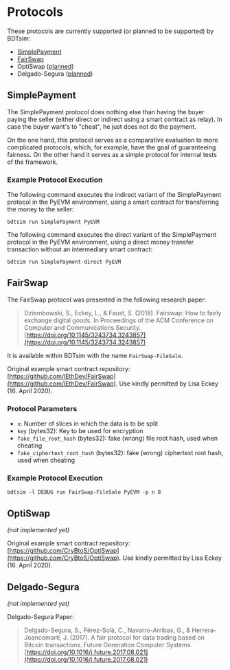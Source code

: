 # Protocols

These protocols are currently supported (or planned to be supported) by BDTsim:

  * [SimplePayment](#simplepayment)
  * [FairSwap](#fairswap)
  * OptiSwap ([planned](https://gitlab.com/MatthiasLohr/bdtsim/-/issues/5))
  * Delgado-Segura ([planned](https://gitlab.com/MatthiasLohr/bdtsim/-/issues/1))


## SimplePayment

The SimplePayment protocol does nothing else than having the buyer paying the seller
(either direct or indirect using a smart contract as relay).
In case the buyer want's to "cheat", he just does not do the payment.

On the one hand, this protocol serves as a comparative evaluation to more complicated protocols, which, for example, have the goal of guaranteeing fairness.
On the other hand it serves as a simple protocol for internal tests of the framework.


### Example Protocol Execution

The following command executes the indirect variant of the SimplePayment protocol in the PyEVM environment,
using a smart contract for transferring the money to the seller:
```
bdtsim run SimplePayment PyEVM
```

The following command executes the direct variant of the SimplePayment protocol in the PyEVM environment,
using a direct money transfer transaction without an intermediary smart contract:
```
bdtsim run SimplePayment-direct PyEVM
```

## FairSwap

The FairSwap protocol was presented in the following research paper:

> Dziembowski, S., Eckey, L., & Faust, S. (2018).
> Fairswap: How to fairly exchange digital goods.
> In Proceedings of the ACM Conference on Computer and Communications Security.
> [https://doi.org/10.1145/3243734.3243857](https://doi.org/10.1145/3243734.3243857)

It is available within BDTsim with the name `FairSwap-FileSale`.

Original example smart contract repository: [https://github.com/lEthDev/FairSwap](https://github.com/lEthDev/FairSwap).
Use kindly permitted by Lisa Eckey (16. April 2020).

### Protocol Parameters

  * `n`: Number of slices in which the data is to be split
  * `key` (bytes32): Key to be used for encryption
  * `fake_file_root_hash` (bytes32): fake (wrong) file root hash, used when cheating
  * `fake_ciphertext_root_hash` (bytes32): fake (wrong) ciphertext root hash, used when cheating
 
### Example Protocol Execution

```
bdtsim -l DEBUG run FairSwap-FileSale PyEVM -p n 8
```

## OptiSwap

*(not implemented yet)*

Original example smart contract repository: [https://github.com/CryBtoS/OptiSwap](https://github.com/CryBtoS/OptiSwap).
Use kindly permitted by Lisa Eckey (16. April 2020).


## Delgado-Segura

*(not implemented yet)*

Delgado-Segura Paper:

> Delgado-Segura, S., Pérez-Solà, C., Navarro-Arribas, G., & Herrera-Joancomartí, J. (2017).
> A fair protocol for data trading based on Bitcoin transactions.
> Future Generation Computer Systems.
> [https://doi.org/10.1016/j.future.2017.08.021](https://doi.org/10.1016/j.future.2017.08.021)
